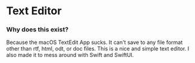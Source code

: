# Text Editor

### Why does this exist?

Because the macOS TextEdit App sucks. It can't save to any file format other than rtf, html, odt, or doc files. This is a nice and simple text editor. I also made it to mess around with Swift and SwiftUI.